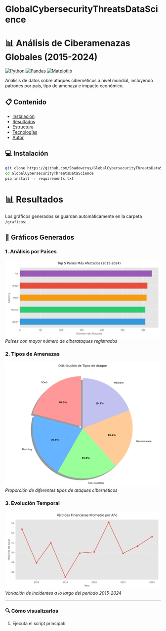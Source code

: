 # GlobalCybersecurityThreatsDataScience
# 📊 Análisis de Ciberamenazas Globales (2015-2024)

[![Python](https://img.shields.io/badge/Python-3.8+-blue.svg)](https://www.python.org/)
[![Pandas](https://img.shields.io/badge/Pandas-1.5+-brightgreen.svg)](https://pandas.pydata.org/)
[![Matplotlib](https://img.shields.io/badge/Matplotlib-3.7+-orange.svg)](https://matplotlib.org/)

Análisis de datos sobre ataques cibernéticos a nivel mundial, incluyendo patrones por país, tipo de amenaza e impacto económico.

## 📋 Contenido
- [Instalación](#instalación)
- [Resultados](#resultados)
- [Estructura](#estructura-del-proyecto) 
- [Tecnologías](#tecnologías)
- [Autor](#autor)

## 💻 Instalación
```bash
git clone https://github.com/Shadowcrys/GlobalCybersecurityThreatsDataScience.git
cd GlobalCybersecurityThreatsDataScience
pip install -r requirements.txt
```
# 📊 Resultados

Los gráficos generados se guardan automáticamente en la carpeta `/graficos`:

## 📌 Gráficos Generados

### 1. Análisis por Países
![Top Países](Proyecto/graficos/top_paises.png)  
*Países con mayor número de ciberataques registrados*

### 2. Tipos de Amenazas  
![Distribución de Ataques](Proyecto/graficos/tipos_ataque_pie.png)  
*Proporción de diferentes tipos de ataques cibernéticos*

### 3. Evolución Temporal
![Tendencias Anuales](Proyecto/graficos/perdidas_anuales.png)  
*Variación de incidentes a lo largo del período 2015-2024*

---

### 🔍 Cómo visualizarlos
1. Ejecuta el script principal:


